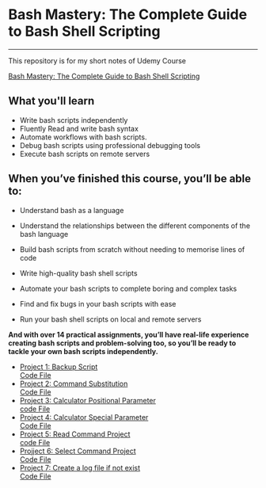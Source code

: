 # Bash Mastery: The Complete Guide to Bash Shell Scripting
-----

This repository is for my short notes of Udemy Course 

[Bash Mastery: The Complete Guide to Bash Shell Scripting](https://www.udemy.com/course/bash-mastery/)

## What you'll learn

- Write bash scripts independently
- Fluently Read and write bash syntax
- Automate workflows with bash scripts.
- Debug bash scripts using professional debugging tools
- Execute bash scripts on remote servers

## When you’ve finished this course, you’ll be able to:

- Understand bash as a language

- Understand the relationships between the different components of the bash language

- Build bash scripts from scratch without needing to memorise lines of code

- Write high-quality bash shell scripts

- Automate your bash scripts to complete boring and complex tasks

- Find and fix bugs in your bash scripts with ease

- Run your bash shell scripts on local and remote servers


**And with over 14 practical assignments, you’ll have real-life experience creating bash scripts and problem-solving too, so you’ll be ready to tackle your own bash scripts independently.**

- [Project 1: Backup Script](./section-01-How-To-Build-a-Bash-Script/Project.md) \
    [Code File](./section-01-How-To-Build-a-Bash-Script/scripts/backup_script-Project)
- [Project 2: Command Substitution](./section-02-Variables-and-Shell-Expansions/Project-Command_substitution.md) \
    [Code File](./section-02-Variables-and-Shell-Expansions/scripts/improved-backup-script-Project.sh)
- [Project 3: Calculator Positional Parameter](./Section-04-Requesting-User-Input/Project-Positional-Parameters.md) \
    [code File](./Section-04-Requesting-User-Input/scripts/positional-parameter-Project.sh)
- [Project 4: Calculator Special Parameter](./Section-04-Requesting-User-Input/Project-SpecialParameters.md) \
    [Code File](./Section-04-Requesting-User-Input/scripts/Special-Parameters-Project.sh)
- [Project 5: Read Command Project](./Section-04-Requesting-User-Input/Project-Read-Command.md) \
    [code File](./Section-04-Requesting-User-Input/scripts/read-Project.sh)
- [Projject 6: Select Command Project](./Section-04-Requesting-User-Input/Project-6-Select-Command.md) \
    [Code File](./Section-04-Requesting-User-Input/scripts/select-command-project.sh)
- [Project 7: Create a log file if not exist](./section-05-Logic/Project-7-If-Statement.md) \
    [Code File](./section-05-Logic/scripts/if-statement-Project.sh)